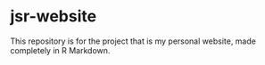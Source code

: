 # jsr-website

This repository is for the project that is my personal website, made completely in R Markdown.
